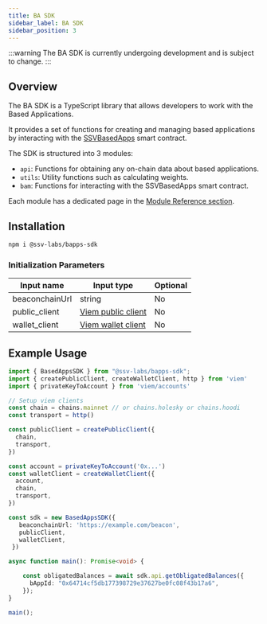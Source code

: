 ```yaml
---
title: BA SDK
sidebar_label: BA SDK
sidebar_position: 3
---
```


:::warning
The BA SDK is currently undergoing development and is subject to change.
:::


## Overview

The BA SDK is a TypeScript library that allows developers to work with the Based Applications. 

It provides a set of functions for creating and managing based applications by interacting with the [SSVBasedApps](../smart-contracts/SSVBasedApps) smart contract.

The SDK is structured into 3 modules:

- `api`: Functions for obtaining any on-chain data about based applications.
- `utils`: Utility functions such as calculating weights.
- `bam`: Functions for interacting with the SSVBasedApps smart contract.

Each module has a dedicated page in the [Module Reference section](./module-reference/).

## Installation

```bash
npm i @ssv-labs/bapps-sdk
```

### Initialization Parameters

| Input name | Input type | Optional |
|------------|------------|----------|
| beaconchainUrl | string | No |
| public_client | [Viem public client](https://viem.sh/docs/clients/public.html) | No |
| wallet_client | [Viem wallet client](https://viem.sh/docs/clients/wallet) | No |

## Example Usage

```typescript
import { BasedAppsSDK } from "@ssv-labs/bapps-sdk";
import { createPublicClient, createWalletClient, http } from 'viem'
import { privateKeyToAccount } from 'viem/accounts'

// Setup viem clients
const chain = chains.mainnet // or chains.holesky or chains.hoodi
const transport = http()

const publicClient = createPublicClient({
  chain,
  transport,
})

const account = privateKeyToAccount('0x...')
const walletClient = createWalletClient({
  account,
  chain,
  transport,
})

const sdk = new BasedAppsSDK({
   beaconchainUrl: 'https://example.com/beacon',
   publicClient,
   walletClient,
 })

async function main(): Promise<void> {

    const obligatedBalances = await sdk.api.getObligatedBalances({
      bAppId: "0x64714cf5db177398729e37627be0fc08f43b17a6",
    });
}

main();
```
